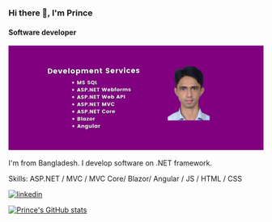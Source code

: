 ### Hi there 👋, I'm Prince
#### Software developer
![Software developer](https://github.com/nawazprince/nawazprince/blob/master/Services.png)

I'm from Bangladesh. I develop software on .NET framework.

Skills: ASP.NET / MVC / MVC Core/ Blazor/ Angular / JS / HTML / CSS



[<img src='https://cdn.jsdelivr.net/npm/simple-icons@3.0.1/icons/linkedin.svg' alt='linkedin' height='40'>](https://www.linkedin.com/in/https://www.linkedin.com/in/syed-nawaz-prince-3482aa199/)  

[![Prince's GitHub stats](https://github-readme-stats.vercel.app/api?username=nawazprince&count_private=true)](https://github.com/anuraghazra/github-readme-stats)

